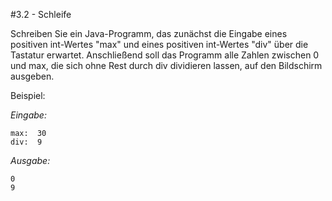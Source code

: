 #3.2 - Schleife

Schreiben Sie ein Java-Programm, das zunächst die Eingabe eines positiven int-Wertes "max" und eines positiven int-Wertes "div" über die Tastatur erwartet. Anschließend soll das Programm alle Zahlen zwischen 0 und max, die sich ohne Rest durch div dividieren lassen, auf den Bildschirm ausgeben.

Beispiel:

*Eingabe:*

    max:  30
    div:  9

*Ausgabe:*

    0
    9